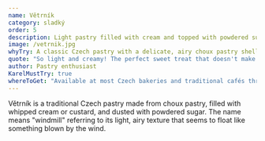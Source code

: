 ```yaml
---
name: Větrník
category: sladký
order: 5
description: Light pastry filled with cream and topped with powdered sugar
image: /vetrnik.jpg
whyTry: A classic Czech pastry with a delicate, airy choux pastry shell filled with sweet cream. Light and not too heavy, perfect with coffee. Found in most Czech bakeries and cafés.
quote: "So light and creamy! The perfect sweet treat that doesn't make you feel too full."
author: Pastry enthusiast
KarelMustTry: true
whereToGet: "Available at most Czech bakeries and traditional cafés throughout Prague"
---
```


Větrník is a traditional Czech pastry made from choux pastry, filled with whipped cream or custard, and dusted with powdered sugar. The name means "windmill" referring to its light, airy texture that seems to float like something blown by the wind.